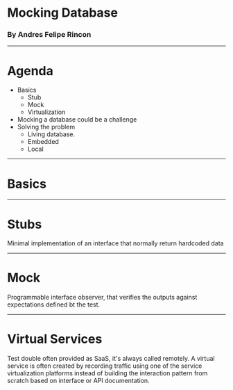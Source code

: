 # Mocking Database 

### By Andres Felipe Rincon

---
# Agenda

- Basics
    - Stub
    - Mock 
    - Virtualization
- Mocking a database could be a challenge
- Solving the problem
    - Living database. 
     - Embedded
     - Local


---

# Basics

---

# Stubs

Minimal implementation of an interface that normally return hardcoded data

---

# Mock 
Programmable interface observer, that verifies the outputs against expectations defined bt the test.

---
# Virtual Services
Test double often provided as SaaS, it's always called remotely.  A virtual service is often created by recording traffic using one of the service virtualization platforms instead of building the interaction pattern from scratch based on interface or API documentation.
